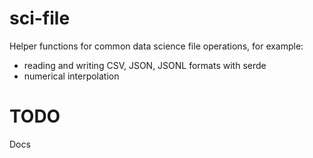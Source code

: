 # sci-file

Helper functions for common data science file operations, for example:

 - reading and writing CSV, JSON, JSONL formats with serde
 - numerical interpolation

# TODO
Docs
